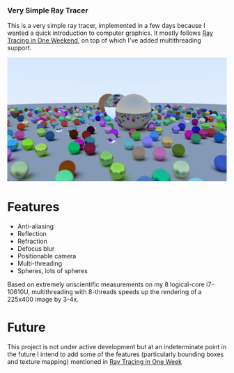 ### Very Simple Ray Tracer

This is a very simple ray tracer, implemented in a few days because I wanted a quick introduction to computer graphics. It mostly follows [Ray Tracing in One Weekend](https://raytracing.github.io/books/RayTracingInOneWeekend.html), on top of which I've added multithreading support. 

![alt text](imgs/sphere_final.png "It's a sphere-world, we're just living in it")

# Features
- Anti-aliasing
- Reflection
- Refraction
- Defocus blur
- Positionable camera
- Multi-threading
- Spheres, lots of spheres 

Based on extremely unscientific measurements on my 8 logical-core i7-10610U, multithreading with 8-threads speeds up the rendering of a 225x400 image by 3-4x. 

# Future

This project is not under active development but at an indeterminate point in the future I intend to add some of the features (particularly bounding boxes and texture mapping) mentioned in [Ray Tracing in One Week](https://raytracing.github.io/books/RayTracingTheNextWeek.html)